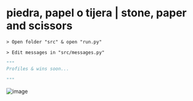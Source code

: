 # piedra, papel o tijera | stone, paper and scissors
```
> Open folder "src" & open "run.py"

> Edit messages in "src/messages.py" 
```
```py
"""
Profiles & wins soon...

"""
```

![image](https://imgur.com/a/XSsYqSw)
